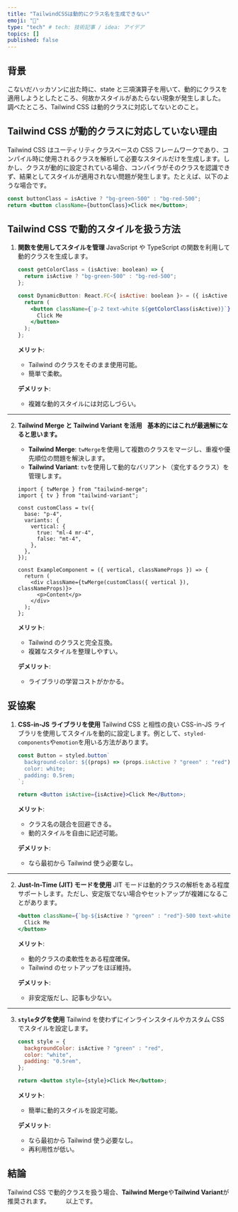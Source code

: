 ```yaml
---
title: "TailwindCSSは動的にクラス名を生成できない"
emoji: "👻"
type: "tech" # tech: 技術記事 / idea: アイデア
topics: []
published: false
---
```


## 背景

こないだハッカソンに出た時に、state と三項演算子を用いて、動的にクラスを適用しようとしたところ、何故かスタイルがあたらない現象が発生しました。
調べたところ、Tailwind CSS は動的クラスに対応してないとのこと。

## Tailwind CSS が動的クラスに対応していない理由

Tailwind CSS はユーティリティクラスベースの CSS フレームワークであり、コンパイル時に使用されるクラスを解析して必要なスタイルだけを生成します。しかし、クラスが動的に設定されている場合、コンパイラがそのクラスを認識できず、結果としてスタイルが適用されない問題が発生します。たとえば、以下のような場合です。

```jsx
const buttonClass = isActive ? "bg-green-500" : "bg-red-500";
return <button className={buttonClass}>Click me</button>;
```

## Tailwind CSS で動的スタイルを扱う方法

1. **関数を使用してスタイルを管理**
   JavaScript や TypeScript の関数を利用して動的クラスを生成します。

   ```jsx
   const getColorClass = (isActive: boolean) => {
     return isActive ? "bg-green-500" : "bg-red-500";
   };

   const DynamicButton: React.FC<{ isActive: boolean }> = ({ isActive }) => {
     return (
       <button className={`p-2 text-white ${getColorClass(isActive)}`}>
         Click Me
       </button>
     );
   };
   ```

   **メリット**:

   - Tailwind のクラスをそのまま使用可能。
   - 簡単で柔軟。

   **デメリット**:

   - 複雑な動的スタイルには対応しづらい。

---

2. **Tailwind Merge と Tailwind Variant を活用**
   &nbsp;
   **基本的にはこれが最適解になると思います。**
   &nbsp;

   - **Tailwind Merge**: `twMerge`を使用して複数のクラスをマージし、重複や優先順位の問題を解決します。
   - **Tailwind Variant**: `tv`を使用して動的なバリアント（変化するクラス）を管理します。

   ```tsx
   import { twMerge } from "tailwind-merge";
   import { tv } from "tailwind-variant";

   const customClass = tv({
     base: "p-4",
     variants: {
       vertical: {
         true: "ml-4 mr-4",
         false: "mt-4",
       },
     },
   });

   const ExampleComponent = ({ vertical, classNameProps }) => {
     return (
       <div className={twMerge(customClass({ vertical }), classNameProps)}>
         <p>Content</p>
       </div>
     );
   };
   ```

   **メリット**:

   - Tailwind のクラスと完全互換。
   - 複雑なスタイルを整理しやすい。

   **デメリット**:

   - ライブラリの学習コストがかかる。

## 妥協案

1. **CSS-in-JS ライブラリを使用**
   Tailwind CSS と相性の良い CSS-in-JS ライブラリを使用してスタイルを動的に設定します。例として、`styled-components`や`emotion`を用いる方法があります。

   ```jsx
   const Button = styled.button`
     background-color: ${(props) => (props.isActive ? "green" : "red")};
     color: white;
     padding: 0.5rem;
   `;

   return <Button isActive={isActive}>Click Me</Button>;
   ```

   **メリット**:

   - クラス名の競合を回避できる。
   - 動的スタイルを自由に記述可能。

   **デメリット**:

   - なら最初から Tailwind 使う必要なし。

---

2. **Just-In-Time (JIT) モードを使用**
   JIT モードは動的クラスの解析をある程度サポートします。ただし、安定版でない場合やセットアップが複雑になることがあります。

   ```jsx
   <button className={`bg-${isActive ? "green" : "red"}-500 text-white p-2`}>
     Click Me
   </button>
   ```

   **メリット**:

   - 動的クラスの柔軟性をある程度確保。
   - Tailwind のセットアップをほぼ維持。

   **デメリット**:

   - 非安定版だし、記事も少ない。

---

3. **`style`タグを使用**
   Tailwind を使わずにインラインスタイルやカスタム CSS でスタイルを設定します。

   ```jsx
   const style = {
     backgroundColor: isActive ? "green" : "red",
     color: "white",
     padding: "0.5rem",
   };

   return <button style={style}>Click Me</button>;
   ```

   **メリット**:

   - 簡単に動的スタイルを設定可能。

   **デメリット**:

   - なら最初から Tailwind 使う必要なし。
   - 再利用性が低い。

## 結論

Tailwind CSS で動的クラスを扱う場合、**Tailwind Merge**や**Tailwind Variant**が推奨されます。
&nbsp;
&nbsp;
&nbsp;
&nbsp;
以上です。
